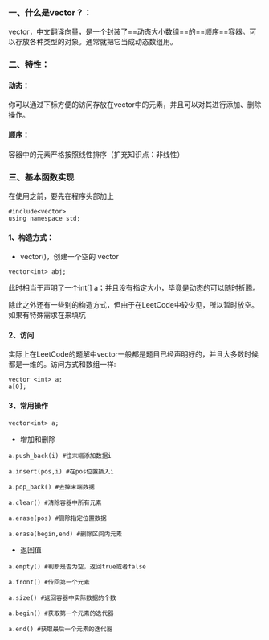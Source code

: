### 一、什么是vector？：

vector，中文翻译向量，是一个封装了==动态大小数组==的==顺序==容器。可以存放各种类型的对象。通常就把它当成动态数组用。

### 二、特性：

#### 动态：
你可以通过下标方便的访问存放在vector中的元素，并且可以对其进行添加、删除操作。


#### 顺序：
容器中的元素严格按照线性排序（扩充知识点：非线性）

### 三、基本函数实现

在使用之前，要先在程序头部加上

```
#include<vector>
using namespace std;
```


#### 1、构造方式：
- vector()，创建一个空的
vector

```
vector<int> abj;
```
此时相当于声明了一个int[] a；并且没有指定大小，毕竟是动态的可以随时折腾。

除此之外还有一些别的构造方式，但由于在LeetCode中较少见，所以暂时放空。如果有特殊需求在来填坑

#### 2、访问

实际上在LeetCode的题解中vector一般都是题目已经声明好的，并且大多数时候都是一维的。访问方式和数组一样:
```
vector <int> a;
a[0];
```

#### 3、常用操作
```
vector<int> a; 
```

- 增加和删除

```
a.push_back(i) #往末端添加数据i

a.insert(pos,i) #在pos位置插入i

a.pop_back() #去掉末端数据

a.clear() #清除容器中所有元素

a.erase(pos) #删除指定位置数据

a.erase(begin,end) #删除区间内元素

```

- 返回值
```
a.empty() #判断是否为空，返回true或者false

a.front() #传回第一个元素

a.size() #返回容器中实际数据的个数

a.begin() #获取第一个元素的迭代器

a.end() #获取最后一个元素的迭代器

```





